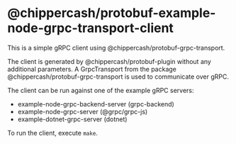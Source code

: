 @chippercash/protobuf-example-node-grpc-transport-client
===============================================

This is a simple gRPC client using @chippercash/protobuf-grpc-transport.

The client is generated by @chippercash/protobuf-plugin without any additional 
parameters. A GrpcTransport from the package @chippercash/protobuf-grpc-transport 
is used to communicate over gRPC.

The client can be run against one of the example gRPC servers:
- example-node-grpc-backend-server (grpc-backend)
- example-node-grpc-server (@grpc/grpc-js)
- example-dotnet-grpc-server (dotnet)

To run the client, execute `make`.
